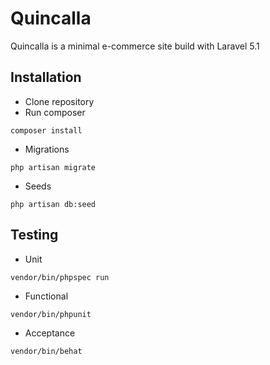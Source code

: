 # Quincalla

Quincalla is a minimal e-commerce site build with Laravel 5.1

## Installation

- Clone repository
- Run composer
```
composer install
```
- Migrations
```
php artisan migrate
```
- Seeds
```
php artisan db:seed
```

## Testing

- Unit
```
vendor/bin/phpspec run
```
- Functional
```
vendor/bin/phpunit
```
- Acceptance
```
vendor/bin/behat
```

